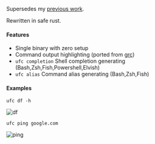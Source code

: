 Supersedes my [previous work](https://github.com/joeky888/ugc).

Rewritten in safe rust.

#### Features

* Single binary with zero setup
* Command output highlighting (ported from [grc](https://github.com/garabik/grc))
* `ufc completion` Shell completion generating (Bash,Zsh,Fish,Powershell,Elvish)
* `ufc alias` Command alias generating (Bash,Zsh,Fish)

#### Examples

`ufc df -h`

![df](https://i.imgur.com/0OP1hbW.png)

`ufc ping google.com`

![ping](https://i.imgur.com/tmjoQa0.png)